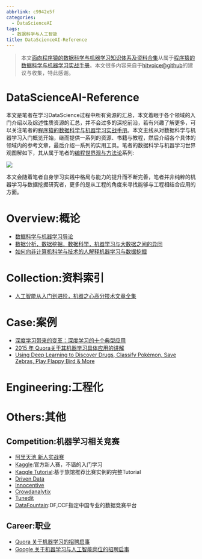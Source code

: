 ```yaml
---
abbrlink: c9942e5f
categories:
  - DataScienceAI
tags:
  - 数据科学与人工智能
title: DataScienceAI-Reference
---
```

> 本文[面向程序猿的数据科学与机器学习知识体系及资料合集](https://github.com/wxyyxc1992/DataScience-And-MachineLearning-Handbook-For-Coders/DataScience-Reference)从属于[程序猿的数据科学与机器学习实战手册](https://github.com/wxyyxc1992/DataScience-And-MachineLearning-Handbook-For-Coders)。本文很多内容来自于[hitvoice@github](https://github.com/hitvoice)的建议与收集，特此感谢。

# DataScienceAI-Reference

本文是笔者在学习DataScience过程中所有资源的汇总，本文着眼于各个领域的入门介绍以及综述性质资源的汇总，并不会过多的深挖前沿，若有兴趣了解更多，可以关注笔者的[程序猿的数据科学与机器学习实战手册](https://github.com/wxyyxc1992/DataScience-And-MachineLearning-Handbook-For-Coders)。本文主线从对数据科学与机器学习入门概览开始，继而提供一系列的资源、书籍与教程，然后介绍各个具体的领域内的参考文章，最后介绍一系列的实用工具。笔者的数据科学与机器学习世界观图解如下，其从属于笔者的[编程世界观与方法论](https://github.com/wxyyxc1992/Coder-Knowledge-Graph/blob/master/when-you-want-to-learn.zh.md)系列:

![](https://coding.net/u/hoteam/p/Cache/git/raw/master/DataScience.png)

本文会随着笔者自身学习实践中格局与能力的提升而不断完善，笔者并非纯粹的机器学习与数据挖掘研究者，更多的是从工程的角度来寻找能够与工程相结合应用的方面。

# Overview:概论
- [数据科学与机器学习导论](https://segmentfault.com/a/1190000005801260)
- [数据分析，数据挖掘，数据科学，机器学习与大数据之间的异同](https://www.quora.com/What-is-the-difference-between-Data-Analytics-Data-Analysis-Data-Mining-Data-Science-Machine-Learning-and-Big-Data-1)
- [如何向非计算机科学与技术的人解释机器学习与数据挖掘](https://www.quora.com/How-do-you-explain-Machine-Learning-and-Data-Mining-to-non-Computer-Science-people)

# Collection:资料索引
- [人工智能从入门到进阶，机器之心高分技术文章全集](http://mp.weixin.qq.com/s/o6egF1_usHSXZCZJ1RTfhQ)

# Case:案例
- [深度学习带来的变革：深度学习的十个典型应用](https://segmentfault.com/a/1190000007391860)
- [2015 年 Quora关于其机器学习具体应用的讲解](https://www.quora.com/How-does-Quora-use-machine-learning-in-2015)
- [Using Deep Learning to Discover Drugs, Classify Pokémon, Save Zebras, Play Flappy Bird & More](https://medium.com/transmission-newsletter/using-deep-learning-to-discover-drugs-classify-pok%C3%A9mon-save-zebras-play-flappy-bird-more-a3a57fc98a15?source=reading_list---------1-2)


# Engineering:工程化

# Others:其他
## Competition:机器学习相关竞赛

- [阿里天池 新人实战赛](https://tianchi.shuju.aliyun.com/getStart/index.htm?spm=5176.100065.111.3.jgYTrv&id=&_lang=zh_CN)
- [Kaggle](https://www.kaggle.com/competitions):官方新人赛，不错的入门学习
- [Kaggle Tutorial](https://www.dataquest.io/blog/kaggle-tutorial/):基于旅馆推荐比赛实例的完整Tutorial
- [Driven Data](https://www.drivendata.org/competitions/)
- [Innocentive](https://www.innocentive.com/ar/challenge/browse)
- [Crowdanalytix](https://www.crowdanalytix.com/community)
- [Tunedit](http://tunedit.org/challenges?type=student)
- [DataFountain](http://www.wid.org.cn/data/science/player/home/;jsessionid=47D3236D25B0A85DE344BEFCBF1159F6-n1):DF,CCF指定中国专业的数据竞赛平台

## Career:职业

- [Quora 关于机器学习的招聘启事](https://www.quora.com/careers/technical_lead_machine_learning)
- [Google 关于机器学习与人工智能岗位的招聘启事](https://www.google.com/about/careers/search?_ga=1.89288795.153537653.1473158707#!t=jo&jid=28625001&)
